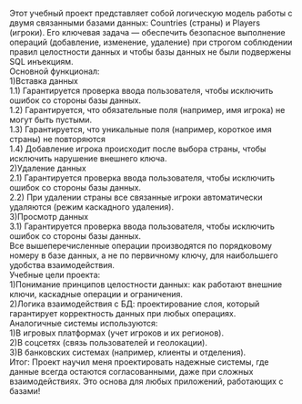   Этот учебный проект представляет собой логическую модель работы с двумя связанными базами данных: Countries (страны) и Players (игроки). Его ключевая задача — обеспечить безопасное выполнение операций (добавление, изменение, удаление) при строгом соблюдении правил целостности данных и чтобы базы данных не были подвержены SQL инъекциям.  
Основной функционал:  
  1)Вставка данных  
    1.1) Гарантируется проверка ввода пользователя, чтобы исключить ошибок со стороны базы данных.  
    1.2) Гарантируется, что обязательные поля (например, имя игрока) не могут быть пустыми.  
    1.3) Гарантируется, что уникальные поля (например, короткое имя страны) не повторяются  
    1.4) Добавление игрока происходит после выбора страны, чтобы исключить нарушение внешнего ключа.  
  2)Удаление данных  
    2.1) Гарантируется проверка ввода пользователя, чтобы исключить ошибок со стороны базы данных.  
    2.2) При удалении страны все связанные игроки автоматически удаляются (режим каскадного удаления).  
  3)Просмотр данных  
    3.1) Гарантируется проверка ввода пользователя, чтобы исключить ошибок со стороны базы данных.  
Все вышеперечисленные операции производятся по порядковому номеру в базе данных, а не по первичному ключу, для наибольшего удобства взаимодействия.  
Учебные цели проекта:  
  1)Понимание принципов целостности данных: как работают внешние ключи, каскадные операции и ограничения.  
  2)Логика взаимодействия с БД: проектирование слоя, который гарантирует корректность данных при любых операциях.  
Аналогичные системы используются:  
  1)В игровых платформах (учет игроков и их регионов).  
  2)В соцсетях (связь пользователей и геолокации).  
  3)В банковских системах (например, клиенты и отделения).  
  Итог: Проект научил меня проектировать надежные системы, где данные всегда остаются согласованными, даже при сложных взаимодействиях. Это основа для любых приложений, работающих с базами! 
